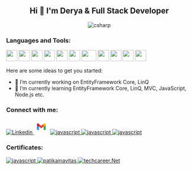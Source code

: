 <p> 
  <h2 align="center">Hi 👋 I'm Derya & Full Stack Developer</h2></p>
 <div align="center" >
   <img  src="https://cdn.dribbble.com/users/331265/screenshots/2542587/gabi-d.gif" alt="csharp" width="400" height="300"/> 
  </div>
<h3 align="left">Languages and Tools:</h3>
<p dir="auto"><a target="_blank" rel="noopener noreferrer nofollow" href="https://user-images.githubusercontent.com/36550960/107998459-d536c200-6fed-11eb-9f8a-946370a0ed61.png"><img src="https://user-images.githubusercontent.com/36550960/107998459-d536c200-6fed-11eb-9f8a-946370a0ed61.png" width="30" height="30" style="max-width: 100%;"></a>  <a target="_blank" rel="noopener noreferrer nofollow" href="https://user-images.githubusercontent.com/36550960/107997079-9ce1b480-6fea-11eb-977e-9ed16387e0fa.png"><img src="https://user-images.githubusercontent.com/36550960/107997079-9ce1b480-6fea-11eb-977e-9ed16387e0fa.png" width="30" height="30" style="max-width: 100%;"></a> <a target="_blank" rel="noopener noreferrer nofollow" href="https://user-images.githubusercontent.com/36550960/107997731-2e055b00-6fec-11eb-949f-030fce54fa80.png"><img src="https://user-images.githubusercontent.com/36550960/107997731-2e055b00-6fec-11eb-949f-030fce54fa80.png" width="30" height="30" style="max-width: 100%;"></a> <a target="_blank" rel="noopener noreferrer nofollow" href="https://user-images.githubusercontent.com/36550960/107997932-ab30d000-6fec-11eb-8ebc-84741334179b.png"><img src="https://user-images.githubusercontent.com/36550960/107997932-ab30d000-6fec-11eb-8ebc-84741334179b.png" width="30" height="30" style="max-width: 100%;"></a> <a target="_blank" rel="noopener noreferrer nofollow" href="https://user-images.githubusercontent.com/36550960/107997991-cb608f00-6fec-11eb-8ffe-e330c6406da8.png"><img src="https://user-images.githubusercontent.com/36550960/107997991-cb608f00-6fec-11eb-8ffe-e330c6406da8.png" width="30" height="30" style="max-width: 100%;"></a> <a target="_blank" rel="noopener noreferrer nofollow" href="https://user-images.githubusercontent.com/36550960/107998050-f0550200-6fec-11eb-850a-49a27e573805.png"><img src="https://user-images.githubusercontent.com/36550960/107998050-f0550200-6fec-11eb-850a-49a27e573805.png" width="30" height="30" style="max-width: 100%;"></a> <a target="_blank" rel="noopener noreferrer nofollow" href="https://user-images.githubusercontent.com/36550960/107998536-0adbab00-6fee-11eb-95cc-e75c9e11d1d4.png"><img src="https://user-images.githubusercontent.com/36550960/107998536-0adbab00-6fee-11eb-95cc-e75c9e11d1d4.png" width="40" height="30" style="max-width: 100%;"></a>  <a target="_blank" rel="noopener noreferrer nofollow" href="https://user-images.githubusercontent.com/36550960/107998967-f0560180-6fee-11eb-8c47-5847d6f507e4.png"><img src="https://user-images.githubusercontent.com/36550960/107998967-f0560180-6fee-11eb-8c47-5847d6f507e4.png" width="30" height="30" style="max-width: 100%;"></a>  <a target="_blank" rel="noopener noreferrer nofollow" href="https://user-images.githubusercontent.com/36550960/107999139-6b1f1c80-6fef-11eb-8942-01522e016725.png"><img src="https://user-images.githubusercontent.com/36550960/107999139-6b1f1c80-6fef-11eb-8942-01522e016725.png" width="30" height="30" style="max-width: 100%;"></a>  <a target="_blank" rel="noopener noreferrer nofollow" href="https://user-images.githubusercontent.com/36550960/107999241-a15c9c00-6fef-11eb-9913-f3bff6046c03.png"><img src="https://user-images.githubusercontent.com/36550960/107999241-a15c9c00-6fef-11eb-9913-f3bff6046c03.png" width="30" height="30" style="max-width: 100%;"></a>  <a target="_blank" rel="noopener noreferrer nofollow" href="https://user-images.githubusercontent.com/36550960/108389598-7e610080-7218-11eb-9bdd-a70cd04a24c5.png"><img src="https://user-images.githubusercontent.com/36550960/108389598-7e610080-7218-11eb-9bdd-a70cd04a24c5.png" width="30" height="30" style="max-width: 100%;"></a></p>
<p align="left">
Here are some ideas to get you started:

- 🔭 I’m currently working on EntityFramework Core, LinQ
- 🌱 I’m currently learning EntityFramework Core, LinQ, MVC, JavaScript, Node.js etc.

 <h3 align="left">Connect with me:</h3>
  </a>
  <!--Linkedin-->
     <a href="https://www.linkedin.com/in/derya-unver/" target="_blank"> 
    <img src="https://raw.githubusercontent.com/rahuldkjain/github-profile-readme-generator/master/src/images/icons/Social/linked-in-alt.svg" alt="Linkedin" width="40" height="40"/> 
  </a>
    <!--Gmail-->
  <a href="mailto:unverderyaa@gmail.com"><img  src="https://github.com/timche/gmail-desktop/raw/main/media/icon.svg"  height="40" width="40" style="max-width: 100%;"></a>
   <!--HackerRank-->
     <a href="https://www.hackerrank.com/profile/deryaunver05" target="_blank"> 
    <img src="https://upload.wikimedia.org/wikipedia/commons/6/65/HackerRank_logo.png" alt="javascript" width="40" height="40"/> 
  </a>
   <!--CoderByte-->
     <a href="https://www.coderbyte.com/profile/DeryaaUnver" target="_blank"> 
    <img src="https://encrypted-tbn0.gstatic.com/images?q=tbn:ANd9GcQmHa18snSaCG6haGzaKWfmzMXn6Ach0y3_5A&amp;usqp=CAU" alt="javascript" width="40" height="40"/> 
  </a>
     <!--Medium-->
     <a href="https://medium.com/@deryaunver05" target="_blank"> 
    <img src="https://camo.githubusercontent.com/62e64e26e4fb4cf9f89649ea65f9b936094bc39d99770a9165911c925ddc2e20/68747470733a2f2f63646e2e6a7364656c6976722e6e65742f6e706d2f73696d706c652d69636f6e7340332e302e312f69636f6e732f6d656469756d2e737667" alt="javascript" width="40" height="40"/> 
  </a>
  <p align="left">
  <h3 align="left">Certificates:</h3>
  </p>
   </a>
   <!--Vektorel Akademi-->
     <a href="https://www.vektorelakademi.com/?redirect=0" target="_blank"> 
    <img src="https://yt3.ggpht.com/ytc/AKedOLQ2ouXeYP8ek3DB0gW-YGtbkAaNPY2WAfiuUR9C=s88-c-k-c0x00ffffff-no-rj" alt="javascript" width="40" height="40"/> 
  </a>
     <!--Patika Akademi-->
     <a href="https://verified.cv/en/verify/23492368666111?ref=email" target="_blank"> 
    <img src="https://avatars.githubusercontent.com/u/92598857?s=64&v=4" alt="patikainavitas" width="40" height="40"/> 
  </a>
      <!--TechCareer.Net-->
     <a href="https://github.com/DeryaUnverr/DeryaUnverr/blob/main/TechCareer.Net-%20Derya%20%C3%9Cnver.pdf" target="_blank"> 
    <img src="https://media-exp1.licdn.com/dms/image/C4D0BAQFSHJSqIzsWeQ/company-logo_100_100/0/1633345580101?e=1653523200&v=beta&t=bPVsGrs3a1R2a_99G5bkVf7IDQX8ChOAtMYFfsROYow" alt="techcareer.Net" width="40" height="40"/> 
  </a>
  
